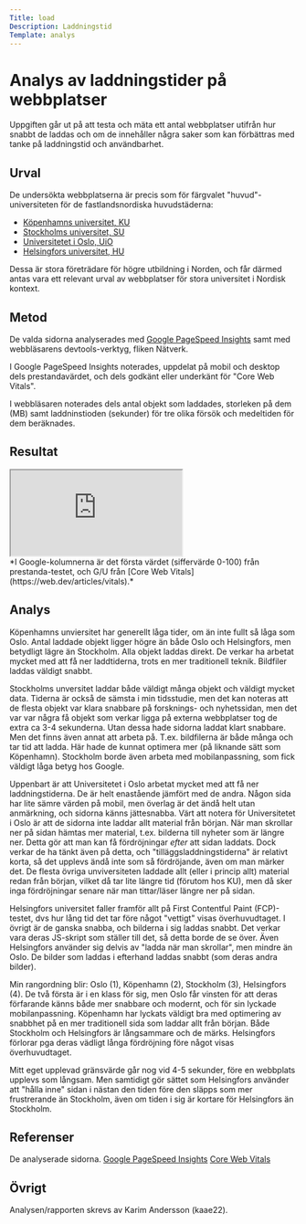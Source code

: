 ```yaml
---
Title: load
Description: Laddningstid
Template: analys
---
```


Analys av laddningstider på webbplatser
=======================

Uppgiften går ut på att testa och mäta ett antal webbplatser utifrån hur snabbt de laddas och om de innehåller några saker som kan förbättras med tanke på laddningstid och användbarhet.

Urval
-----------------------

De undersökta webb&shy;platserna är precis som för färgvalet "huvud"-universiteten för de fastlands&shy;nordiska huvud&shy;städerna:
* [Köpenhamns universitet, KU](https://www.ku.dk/)
* [Stockholms universitet, SU](https://www.su.se/)
* [Universitetet i Oslo, UiO](https://www.uio.no/)
* [Helsingfors universitet, HU](https://www.helsinki.fi/sv)

Dessa är stora företrädare för högre utbildning i Norden, och får därmed antas vara ett relevant urval av webbplatser för stora universitet i Nordisk kontext.

Metod
-----------------------

De valda sidorna analyserades med [Google PageSpeed Insights](https://pagespeed.web.dev/) samt med webbläsarens devtools-verktyg, fliken Nätverk.

I Google PageSpeed Insights noterades, uppdelat på mobil och desktop dels prestandavärdet, och dels godkänt eller underkänt för "Core Web Vitals". 

I webbläsaren noterades dels antal objekt som laddades, storleken på dem (MB) samt laddninstioden (sekunder) för tre olika försök och medeltiden för dem beräknades.

Resultat
-----------------------

<div class="kalkyl">
    <iframe src="https://docs.google.com/spreadsheets/d/e/2PACX-1vStoEdWVs30hsePyb23Cv3TelysfyV9F2LxUVboQVr-GoKK13ct9iBUsNCvmhQi2NLxeZD6ixywrEl-/pubhtml?gid=0&amp;single=true&amp;widget=true&amp;headers=false"></iframe>
</div>
*I Google-kolumnerna är det första värdet (siffervärde 0-100) från prestanda-testet, och G/U från [Core Web Vitals](https://web.dev/articles/vitals).*

Analys
-----------------------

Köpenhamns unviersitet har generellt låga tider, om än inte fullt så låga som Oslo. Antal laddade objekt ligger högre än både Oslo och Helsingfors, men betydligt lägre än Stockholm. Alla objekt laddas direkt. De verkar ha arbetat mycket med att få ner laddtiderna, trots en mer traditionell teknik. Bildfiler laddas väldigt snabbt.

Stockholms unversitet laddar både väldigt många objekt och väldigt mycket data. Tiderna är också de sämsta i min tidsstudie, men det kan noteras att de flesta objekt var klara snabbare på forsknings- och nyhetssidan, men det var var några få objekt som verkar ligga på externa webbplatser tog de extra ca 3-4 sekunderna. Utan dessa hade sidorna laddat klart snabbare. Men det finns även annat att arbeta på. T.ex. bildfilerna är både många och tar tid att ladda. Här hade de kunnat optimera mer (på liknande sätt som Köpenhamn). Stockholm borde även arbeta med mobilanpassning, som fick väldigt låga betyg hos Google.

Uppenbart är att Universitetet i Oslo arbetat mycket med att få ner laddningstiderna. De är helt enastående jämfört med de andra. Någon sida har lite sämre värden på mobil, men överlag är det ändå helt utan anmärkning, och sidorna känns jättesnabba. Värt att notera för Universitetet i Oslo är att de sidorna inte laddar allt material från början. När man skrollar ner på sidan hämtas mer material, t.ex. bilderna till nyheter som är längre ner. Detta gör att man kan få fördröjningar *efter* att sidan laddats. Dock verkar de ha tänkt även på detta, och "tilläggsladdningstiderna" är relativt korta, så det upplevs ändå inte som så fördröjande, även om man märker det. De flesta övriga unviversiteten laddade allt (eller i princip allt) material redan från början, vilket då tar lite längre tid (förutom hos KU), men då sker inga fördröjningar senare när man tittar/läser längre ner på sidan.

Helsingfors universitet faller framför allt på First Contentful Paint (FCP)-testet, dvs hur lång tid det tar före något "vettigt" visas överhuvudtaget. I övrigt är de ganska snabba, och bilderna i sig laddas snabbt. Det verkar vara deras JS-skript som ställer till det, så detta borde de se över. Även Helsingfors använder sig delvis av "ladda när man skrollar", men mindre än Oslo. De bilder som laddas i efterhand laddas snabbt (som deras andra bilder).

Min rangordning blir: Oslo (1), Köpenhamn (2), Stockholm (3), Helsingfors (4). De två första är i en klass för sig, men Oslo får vinsten för att deras förfarande känns både mer snabbare och modernt, och för sin lyckade mobilanpassning. Köpenhamn har lyckats väldigt bra med optimering av snabbhet på en mer traditionell sida som laddar allt från början. Både Stockholm och Helsingfors är långsammare och de märks. Helsingfors förlorar pga deras vädligt långa fördröjning före något visas överhuvudtaget.

Mitt eget upplevad gränsvärde går nog vid 4-5 sekunder, före en webbplats upplevs som långsam. Men samtidigt gör sättet som Helsingfors använder att "hålla inne" sidan i nästan den tiden före den släpps som mer frustrerande än Stockholm, även om tiden i sig är kortare för Helsingfors än Stockholm.

Referenser
-----------------------

De analyserade sidorna.
[Google PageSpeed Insights](https://pagespeed.web.dev/)
[Core Web Vitals](https://web.dev/articles/vitals)

Övrigt
-----------------------

Analysen/rapporten skrevs av Karim Andersson (kaae22).